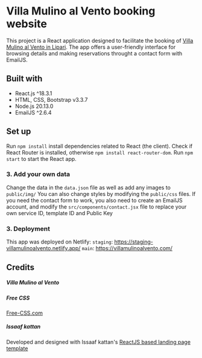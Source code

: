 # Villa Mulino al Vento booking website

This project is a React application designed to facilitate the booking of [Villa Mulino al Vento in Lipari](https://maps.app.goo.gl/bYjnZA9kHfvfid6w7).
The app offers a user-friendly interface for browsing details and making reservations throught a contact form with EmailJS.

## Built with

- React.js ^18.3.1
- HTML, CSS, Bootstrap v3.3.7
- Node.js 20.13.0
- EmailJS ^2.6.4

## Set up

Run `npm install` install dependencies related to React (the client). Check if React Router is installed, otherwise `npm install react-router-dom`.
Run `npm start` to start the React app.

### 3. Add your own data

Change the data in the `data.json` file as well as add any images to `public/img/`
You can also change styles by modifying the `public/css` files.
If you need the contact form to work, you also need to create an EmailJS account, and modify the `src/components/contact.jsx` file to replace your own service ID, template ID and Public Key

### 3. Deployment

This app was deployed on Netlify:
`staging`: https://staging-villamulinoalvento.netlify.app/
`main`: https://villamulinoalvento.com/

## Credits

##### Villa Mulino al Vento

##### Free CSS

<a href="https://www.free-css.com/assets/files/free-css-templates/preview/page234/interact/">Free-CSS.com </a>

##### Issaaf kattan

Developed and designed with Issaaf kattan's [ReactJS based landing page template](https://github.com/issaafalkattan/React-Landing-Page-Template)
